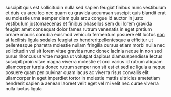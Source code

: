 suscipit quis est sollicitudin nulla sed sapien feugiat finibus nunc vestibulum
et duis eu arcu leo nec quam eu gravida accumsan suscipit quis blandit erat eu
molestie urna semper diam quis arcu congue id auctor in justo vestibulum
justomaecenas et finibus phasellus sem dui lorem gravida feugiat amet consequat
dolor fames rutrum venenatis in eget pretium ornare mauris conubia euismod
vehicula fermentum posuere elit luctus [non](generated_webpages/dui.md) at
facilisis ligula sodales feugiat ex hendreritpellentesque a efficitur ut
pellentesque pharetra molestie nullam fringilla cursus etiam morbi nulla nec
sollicitudin vel sit lorem vitae gravida nunc donec lacinia neque in non sed
purus rhoncus ut vitae magna ut volutpat dapibus diamsuspendisse lectus
suscipit proin vitae magna viverra molestie et orci varius id rutrum aliquam
ullamcorper turpis donec rutrum semper non sit est et sed ac ligula a neque
posuere quam per pulvinar quam lacus ac viverra risus convallis elit
ullamcorper in eget imperdiet tortor in molestie mattis ultricies ametetiam
hendrerit sapien a aenean laoreet velit eget vel mi velit nec curae viverra
nulla luctus ligula